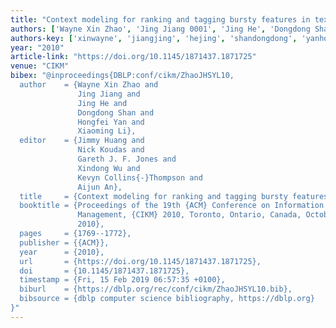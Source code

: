```yaml
---
title: "Context modeling for ranking and tagging bursty features in text streams"
authors: ['Wayne Xin Zhao', 'Jing Jiang 0001', 'Jing He', 'Dongdong Shan', 'Hongfei Yan', 'Xiaoming Li']
authors-key: ['xinwayne', 'jiangjing', 'hejing', 'shandongdong', 'yanhongfei', 'lixiaoming']
year: "2010"
article-link: "https://doi.org/10.1145/1871437.1871725"
venue: "CIKM"
bibex: "@inproceedings{DBLP:conf/cikm/ZhaoJHSYL10,
  author    = {Wayne Xin Zhao and
               Jing Jiang and
               Jing He and
               Dongdong Shan and
               Hongfei Yan and
               Xiaoming Li},
  editor    = {Jimmy Huang and
               Nick Koudas and
               Gareth J. F. Jones and
               Xindong Wu and
               Kevyn Collins{-}Thompson and
               Aijun An},
  title     = {Context modeling for ranking and tagging bursty features in text streams},
  booktitle = {Proceedings of the 19th {ACM} Conference on Information and Knowledge
               Management, {CIKM} 2010, Toronto, Ontario, Canada, October 26-30,
               2010},
  pages     = {1769--1772},
  publisher = {{ACM}},
  year      = {2010},
  url       = {https://doi.org/10.1145/1871437.1871725},
  doi       = {10.1145/1871437.1871725},
  timestamp = {Fri, 15 Feb 2019 06:57:35 +0100},
  biburl    = {https://dblp.org/rec/conf/cikm/ZhaoJHSYL10.bib},
  bibsource = {dblp computer science bibliography, https://dblp.org}
}"
---
```

